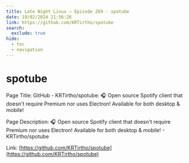 ```yaml
---
title: Late Night Linux – Episode 269 - spotube
date: 19/02/2024 21:56:26
link: https://github.com/KRTirtho/spotube
search:
  exclude: true
hide:
  - toc
  - navigation
---
```


# spotube

Page Title: GitHub - KRTirtho/spotube: 🎧 Open source Spotify client that doesn't require Premium nor uses Electron! Available for both desktop & mobile!

Page Description: 🎧 Open source Spotify client that doesn't require Premium nor uses Electron! Available for both desktop & mobile! - KRTirtho/spotube 

Link: [https://github.com/KRTirtho/spotube](https://github.com/KRTirtho/spotube)